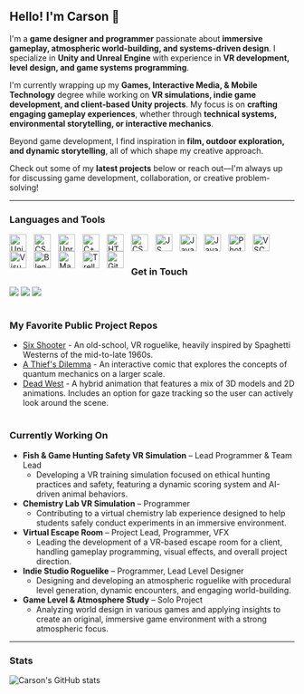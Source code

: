 ## Hello! I'm Carson 👋
I'm a <b>game designer and programmer</b> passionate about <b>immersive gameplay, atmospheric world-building, and systems-driven design</b>. I specialize in <b>Unity and Unreal Engine</b> with experience in <b>VR development, level design, and game systems programming</b>.

I'm currently wrapping up my <b>Games, Interactive Media, & Mobile Technology</b> degree while working on <b>VR simulations, indie game development, and client-based Unity projects</b>. My focus is on <b>crafting engaging gameplay experiences</b>, whether through <b>technical systems, environmental storytelling, or interactive mechanics</b>.

Beyond game development, I find inspiration in <b>film, outdoor exploration, and dynamic storytelling</b>, all of which shape my creative approach.

Check out some of my <b>latest projects</b> below or reach out—I'm always up for discussing game development, collaboration, or creative problem-solving!

---

### Languages and Tools
<img align="left" alt="Unity" width="30px" style="padding-right:10px;" src="https://cdn.jsdelivr.net/gh/devicons/devicon/icons/unity/unity-original.svg" />
<img align="left" alt="CSharp" width="30px" style="padding-right:10px;" src="https://cdn.jsdelivr.net/gh/devicons/devicon/icons/csharp/csharp-original.svg" />
<img align="left" alt="Unreal Engine" width="30px" style="padding-right:10px;" src="https://cdn.jsdelivr.net/gh/devicons/devicon/icons/unrealengine/unrealengine-original.svg" />
<img align="left" alt="C++" width="30px" style="padding-right:10px;" src="https://cdn.jsdelivr.net/gh/devicons/devicon/icons/cplusplus/cplusplus-original.svg" />
<img align="left" alt="HTML" width="30px" style="padding-right:10px;" src="https://cdn.jsdelivr.net/gh/devicons/devicon@latest/icons/html5/html5-original.svg" />
<img align="left" alt="CSS" width="30px" style="padding-right:10px;" src="https://cdn.jsdelivr.net/gh/devicons/devicon@latest/icons/css3/css3-original.svg" />
<img align="left" alt="JS" width="30px" style="padding-right:10px;" src="https://cdn.jsdelivr.net/gh/devicons/devicon@latest/icons/javascript/javascript-original.svg" />
<img align="left" alt="Java" width="30px" style="padding-right:10px;" src="https://cdn.jsdelivr.net/gh/devicons/devicon/icons/java/java-original.svg" />
<img align="left" alt="Java" width="30px" style="padding-right:10px;" src="https://cdn.jsdelivr.net/gh/devicons/devicon@latest/icons/swift/swift-original.svg" />
<img align="left" alt="Photoshop" width="30px" style="padding-right:10px;" src="https://cdn.jsdelivr.net/gh/devicons/devicon/icons/photoshop/photoshop-plain.svg" />
<img align="left" alt="VSCode" width="30px" style="padding-right:10px;" src="https://cdn.jsdelivr.net/gh/devicons/devicon/icons/vscode/vscode-original.svg" />
<img align="left" alt="VisualStudio" width="30px" style="padding-right:10px;" src="https://cdn.jsdelivr.net/gh/devicons/devicon/icons/visualstudio/visualstudio-plain.svg" />
<img align="left" alt="Blender" width="30px" style="padding-right:10px;" src="https://cdn.jsdelivr.net/gh/devicons/devicon/icons/blender/blender-original.svg" />
<img align="left" alt="Maya" width="30px" style="padding-right:10px;" src="https://cdn.jsdelivr.net/gh/devicons/devicon/icons/maya/maya-original.svg" />
<img align="left" alt="Trello" width="30px" style="padding-right:10px;" src="https://cdn.jsdelivr.net/gh/devicons/devicon/icons/trello/trello-plain.svg" />
<img align="left" alt="Github" width="30px" style="padding-right:10px;" src="https://cdn.jsdelivr.net/gh/devicons/devicon/icons/github/github-original.svg" />


<br />

#

### Get in Touch
<a href="mailto:carson.strout42@gmail.com"><img src="https://img.shields.io/badge/Gmail-D14836?style=for-the-badge&logo=gmail&logoColor=white"></a> <a href="https://www.linkedin.com/in/carson-strout-45a681187/"><img src="https://img.shields.io/badge/LinkedIn-0077B5?style=for-the-badge&logo=linkedin&logoColor=white"></a></a> <a href="https://carsonstrout.github.io/"><img src="https://img.shields.io/badge/portfolio-0A0A0A?style=for-the-badge&logo=dev.to&logoColor=white"></a>

#

### My Favorite Public Project Repos
* <a href="https://github.com/CarsonStrout/SixShooter">Six Shooter</a> - An old-school, VR roguelike, heavily inspired by Spaghetti Westerns of the mid-to-late 1960s.
* <a href="https://github.com/CarsonStrout/A-Thiefs-Dilemma">A Thief's Dilemma</a> - An interactive comic that explores the concepts of quantum mechanics on a larger scale.
* <a href="https://github.com/CarsonStrout/DeadWest">Dead West</a> - A hybrid animation that features a mix of 3D models and 2D animations. Includes an option for gaze tracking so the user can actively look around the scene.

#

### Currently Working On
* <b>Fish & Game Hunting Safety VR Simulation</b> – Lead Programmer & Team Lead
  * Developing a VR training simulation focused on ethical hunting practices and safety, featuring a dynamic scoring system and AI-driven animal behaviors.
* <b>Chemistry Lab VR Simulation</b> – Programmer
  * Contributing to a virtual chemistry lab experience designed to help students safely conduct experiments in an immersive environment.
* <b>Virtual Escape Room</b> – Project Lead, Programmer, VFX
  * Leading the development of a VR-based escape room for a client, handling gameplay programming, visual effects, and overall project direction.
* <b>Indie Studio Roguelike</b> – Programmer, Lead Level Designer
  * Designing and developing an atmospheric roguelike with procedural level generation, dynamic encounters, and engaging world-building.
* <b>Game Level & Atmosphere Study</b> – Solo Project
  * Analyzing world design in various games and applying insights to create an original, immersive game environment with a strong atmospheric focus.

---

### Stats

![Carson's GitHub stats](https://github-readme-stats.vercel.app/api?username=CarsonStrout&show_icons=true&theme=aura)
